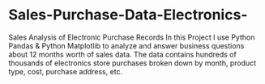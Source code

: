 # Sales-Purchase-Data-Electronics-
Sales Analysis of Electronic Purchase Records
In this Project I use Python Pandas & Python Matplotlib to analyze and answer business questions about 12 months worth of sales data. 
The data contains hundreds of thousands of electronics store purchases broken down by month, product type, cost, purchase address, etc. 
